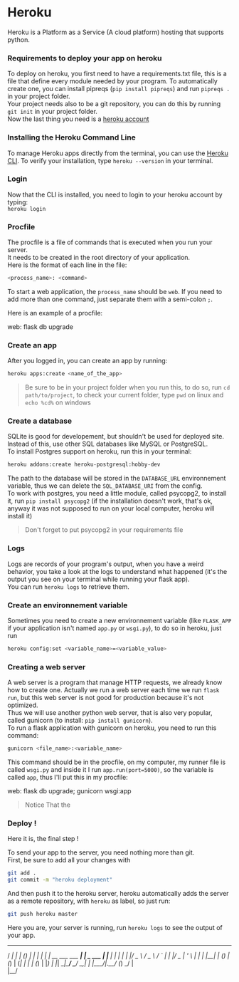 # Heroku
Heroku is a Platform as a Service (A cloud platform) hosting that supports python. 

### Requirements to deploy your app on heroku

To deploy on heroku, you first need to have a requirements.txt file, this is a file that define every module needed by your program. To automatically create one, you can install pipreqs (`pip install pipreqs`) and run `pipreqs .` in your project folder.  
Your project needs also to be a git repository, you can do this by running `git init` in your project folder.  
Now the last thing you need is a [heroku account](https://signup.heroku.com/)

### Installing the Heroku Command Line
To manage Heroku apps directly from the terminal, you can use the [Heroku CLI](https://devcenter.heroku.com/articles/heroku-cli). To verify your installation, type `heroku --version` in your terminal.

### Login 
Now that the CLI is installed, you need to login to your heroku account by typing:  
`heroku login`   


### Procfile

The procfile is a file of commands that is executed when you run your server.  
It needs to be created in the root directory of your application.  
Here is the format of each line in the file:  

```bash
<process_name>: <command>
```  

To start a web application, the `process_name` should be `web`. If you need to add more than one command, just separate them with a semi-colon `;`.

Here is an example of a procfile:

web: flask db upgrade
### Create an app
After you logged in, you can create an app by running:  
```bash 
heroku apps:create <name_of_the_app>
```
> Be sure to be in your project folder when you run this, to do so, run `cd path/to/project`, to check your current folder, type `pwd` on linux and `echo %cd%` on windows

### Create a database
SQLite is good for developement, but shouldn't be used for deployed site. Instead of this, use other SQL databases like MySQL or PostgreSQL.  
To install Postgres support on heroku, run this in your terminal:  
```bash
heroku addons:create heroku-postgresql:hobby-dev
```  
The path to the database will be stored in the `DATABASE_URL` environnement variable, thus we can delete the `SQL_DATABASE_URI` from the config.  
To work with postgres, you need a little module, called psycopg2, to install it, run `pip install psycopg2` (if the installation doesn't work, that's ok, anyway it was not supposed to run on your local computer, heroku will install it)
> Don't forget to put psycopg2 in your requirements file



### Logs

Logs are records of your program's output, when you have a weird behavior, you take a look at the logs to understand what happened (it's the output you see on your terminal while running your flask app).  
You can run `heroku logs` to retrieve them.

### Create an environnement variable
Sometimes you need to create a new environnement variable (like `FLASK_APP` if your application isn't named `app.py` or `wsgi.py`), to do so in heroku, just run 
```bash 
heroku config:set <variable_name>=<variable_value>
``` 

### Creating a web server
A web server is a program that manage HTTP requests, we already know how to create one. Actually we run a web server each time we run `flask run`, but this web server is not good for production because it's not optimized.  
Thus we will use another python web server, that is also very popular, called gunicorn (to install: `pip install gunicorn`).  
To run a flask application with gunicorn on heroku, you need to run this command:  
```bash
gunicorn <file_name>:<variable_name>
```  

This command should be in the procfile, on my computer, my runner file is called `wsgi.py` and inside it I run `app.run(port=5000)`, so the variable is called `app`, thus I'll put this in my procfile:

web: flask db upgrade; gunicorn wsgi:app
> Notice That the 

### Deploy !

Here it is, the final step !  

To send your app to the server, you need nothing more than git.  
First, be sure to add all your changes with  
```bash
git add .
git commit -m "heroku deployment"
```   

And then push it to the heroku server, heroku automatically adds the server as a remote repository, with `heroku` as label, so just run:  
```bash 
git push heroku master
```  

Here you are, your server is running, run `heroku logs` to see the output of your app.
   _____                 _     _       _       _ 
  / ____|               | |   (_)     | |     | |
 | |  __  ___   ___   __| |    _  ___ | |__   | |
 | | |_ |/ _ \ / _ \ / _` |   | |/ _ \| '_ \  | |
 | |__| | (_) | (_) | (_| |   | | (_) | |_) | |_|
  \_____|\___/ \___/ \__,_|   | |\___/|_.__/  (_)
                             _/ |                
                            |__/                 